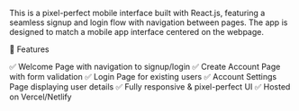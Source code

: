 This is a pixel-perfect mobile interface built with React.js, featuring a seamless signup and login flow with navigation between pages. The app is designed to match a mobile app interface centered on the webpage.

🚀 Features

✅ Welcome Page with navigation to signup/login
✅ Create Account Page with form validation
✅ Login Page for existing users
✅ Account Settings Page displaying user details
✅ Fully responsive & pixel-perfect UI
✅ Hosted on Vercel/Netlify